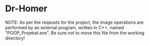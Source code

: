 # Dr-Homer

NOTE: As per the reqeusts for the project, the image operations are performed by an external program, written in C++, named "POOP_Projekat.exe". Be sure not to move this file from the working directory!
